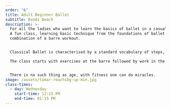 ```yaml
---
order: "6"
title: Adult Beginner Ballet
subtitle: Bondi Beach
description: >-
  For all the ladies who want to learn the basics of ballet in a casual manner.
  A fun class, learning basic technique from the foundations of ballet with a
  combination of a barre workout.


  Classical Ballet is characterised by a standard vocabulary of steps, poses, and graceful movements including pointed feet, rising, jumping, stretching and spinning. It is strengthening, disciplined and stylised.

  The class starts with exercises at the barre followed by work in the centre.


  There is no such thing as age, with fitness one can do miracles.
image: /assets/tamar-reachibg-up-min.jpg
class-times:
  - day: Wednesday
    start-time: 12:15 PM
    end-time: 01:15 PM
---
```

